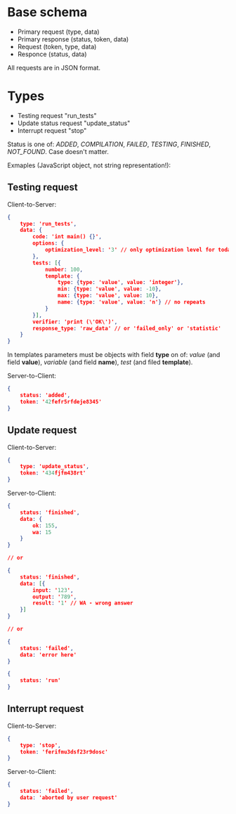 Base schema
===========
- Primary request (type, data)
- Primary response (status, token, data)
- Request (token, type, data)
- Responce (status, data)

All requests are in JSON format.

Types
=====
- Testing request "run_tests"
- Update status request "update_status"
- Interrupt request "stop"

Status is one of: *ADDED*, *COMPILATION*, *FAILED*, *TESTING*, *FINISHED*, *NOT_FOUND*. Case doesn't matter. 

Exmaples (JavaScript object, not string representation!):

Testing request
---------------
Client-to-Server:
```json
{
    type: 'run_tests',
    data: {
        code: 'int main() {}',
        options: {
            optimization_level: '3' // only optimization level for today
        },
        tests: [{
            number: 100,
            template: {
                type: {type: 'value', value: 'integer'},
                min: {type: 'value', value: -10},
                max: {type: 'value', value: 10},
                name: {type: 'value', value: 'n'} // no repeats
            }
        }],
        verifier: 'print (\'OK\')',
        response_type: 'raw_data' // or 'failed_only' or 'statistic'
    }
}
```

In templates parameters must be objects with field **type** on of: *value* (and field **value**), *variable* (and field **name**), *test* (and filed **template**).

Server-to-Client:
```json
{
    status: 'added',
    token: '42fefr5rfdeje8345'
}
```

Update request
--------------
Client-to-Server:
```json
{
    type: 'update_status',
    token: '434fjfm438rt'
}
```

Server-to-Client:
```json
{
    status: 'finished',
    data: {
        ok: 155,
        wa: 15
    }
}

// or

{
    status: 'finished',
    data: [{
        input: '123',
        output: '789',
        result: '1' // WA - wrong answer
    }]
}

// or

{
    status: 'failed',
    data: 'error here'
}

{
    status: 'run'
}

```

Interrupt request
-----------------
Client-to-Server:
```json
{
    type: 'stop',
    token: 'ferifmu3dsf23r9dosc'
}
```

Server-to-Client:
```json
{
    status: 'failed',
    data: 'aborted by user request'
}
```
